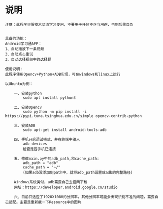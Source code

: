 # 说明
    注意：此程序只限技术交流学习使用，不要用于任何不正当用途，否则后果自负


    具备的功能：
    Android学习通APP：
    1、自动播放下一条视频
    2、自动点击重试
    3、自动选择视频中的选择题
    
    使用说明：
    此程序使用Opencv+Python+ADB实现，可在windows和linux上运行
    
    以Ubuntu为例：
    
        一、安装python
            sudo apt install python3
        
        二、安装Opencv
            sudo python -m pip install -i https://pypi.tuna.tsinghua.edu.cn/simple opencv-contrib-python
       
        三、安装ADB
            sudo apt-get install android-tools-adb
        
        四、手机开启调试模式，并在终端中输入
            adb devices
            检查是否手机已连接
        
        五、修改main.py中的adb_path,和cache_path:
            adb_path = "adb"
            cache_path = "~/"
            (如果adb没添加到path中，就将adb_path设置成adb的完整路径)
            
        Windows系统类似，adb需要自己去官网下载
        网址：https://developer.android.google.cn/studio
        
        六、目前只适应了1920X1080的分辨率，其他分辨率可能会出现识别不准的问题，需要自己适配。主要是重新截一下Resource中的图片
    
    
